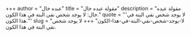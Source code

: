 +++
author = "عبده خال"
title = "مقولة عبده خال"
description = "مقولة عبده خال: لا يوجد شخص نقي البتة في هذا الكون."
quote = '''لا يوجد شخص نقي البتة في هذا الكون.''' 
slug = "لا-يوجد-شخص-نقي-البتة-في-هذا-الكون"
+++
لا يوجد شخص نقي البتة في هذا الكون.

